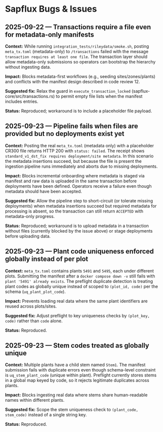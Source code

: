 # Sapflux Bugs & Issues

## 2025-09-22 — Transactions require a file even for metadata-only manifests
**Context:** While running `integration_tests/rileydata/smoke.sh`, posting `meta_tx.toml` (metadata-only) to `/transactions` failed with the message `transaction requires at least one file`. The transaction layer should allow metadata-only submissions so operators can bootstrap the hierarchy without ingesting data.

**Impact:** Blocks metadata-first workflows (e.g., seeding sites/zones/plants) and conflicts with the manifest design described in code review 12.

**Suggested fix:** Relax the guard in `execute_transaction_locked` (sapflux-core/src/transactions.rs) to permit empty file lists when the manifest includes entries.

**Status:** Reproduced; workaround is to include a placeholder file payload.

## 2025-09-23 — Pipeline fails when files are provided but no deployments exist yet
**Context:** Posting the real `meta_tx.toml` (metadata only) with a placeholder CR300 file returns HTTP 200 with `status: failed`. The receipt shows `standard_v1_dst_fix requires deployment/site metadata`. In this scenario the metadata insertions succeed, but because the file is present the ingestion pipeline runs immediately and aborts due to missing deployments.

**Impact:** Blocks incremental onboarding where metadata is staged via manifest and raw data is uploaded in the same transaction before deployments have been defined. Operators receive a failure even though metadata should have been accepted.

**Suggested fix:** Allow the pipeline step to short-circuit (or tolerate missing deployments) when metadata insertions succeed but required metadata for processing is absent, so the transaction can still return `ACCEPTED` with metadata-only progress.

**Status:** Reproduced; workaround is to upload metadata in a transaction without files (currently blocked by the issue above) or stage deployments before uploading data.

## 2025-09-23 — Plant code uniqueness enforced globally instead of per plot
**Context:** `meta_tx.toml` contains plants `5491` and `5495`, each under different plots. Submitting the manifest after a `docker compose down -v` still fails with `plant '5491' already exists`. The preflight duplicate detection is treating plant codes as globally unique instead of scoped to `(plot_id, code)` per the schema (`uq_plant_plot_code`).

**Impact:** Prevents loading real data where the same plant identifiers are reused across plots/sites.

**Suggested fix:** Adjust preflight to key uniqueness checks by `(plot_key, code)` rather than `code` alone.

**Status:** Reproduced.

## 2025-09-23 — Stem codes treated as globally unique
**Context:** Multiple plants have a child stem named `Stem1`. The manifest submission fails with duplicate errors even though schema-level constraint is `uq_stem_plant_code` (unique within plant). Preflight currently stores stems in a global map keyed by code, so it rejects legitimate duplicates across plants.

**Impact:** Blocks ingesting real data where stems share human-readable names within different plants.

**Suggested fix:** Scope the stem uniqueness check to `(plant_code, stem_code)` instead of a single string key.

**Status:** Reproduced.
